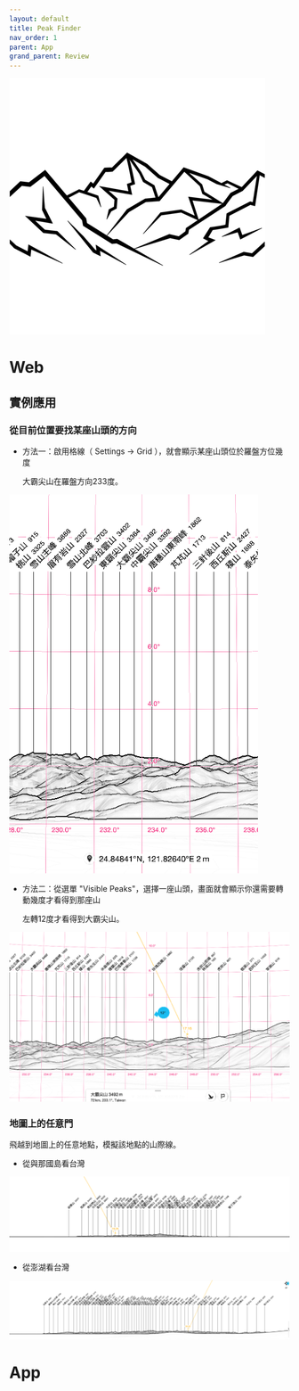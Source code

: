 ```yaml
---
layout: default
title: Peak Finder
nav_order: 1
parent: App
grand_parent: Review
---
```

[![Peak Finder](./PeakFinder/460x0w.png)](https://www.peakfinder.org/)

# Web
## 實例應用

### 從目前位置要找某座山頭的方向

- 方法一：啟用格線（ Settings -> Grid ），就會顯示某座山頭位於羅盤方位幾度

    大霸尖山在羅盤方向233度。

![大霸尖山](./PeakFinder/大霸尖山1.png)

- 方法二：從選單 "Visible Peaks"，選擇一座山頭，畫面就會顯示你還需要轉動幾度才看得到那座山

    左轉12度才看得到大霸尖山。

![大霸尖山](./PeakFinder/大霸尖山2.png)

### 地圖上的任意門

飛越到地圖上的任意地點，模擬該地點的山際線。

- 從與那國島看台灣

![從與那國島看台灣](./PeakFinder/從與那國島看台灣.png)

- 從澎湖看台灣

![從澎湖看台灣](./PeakFinder/從澎湖看台灣.png)

# App
